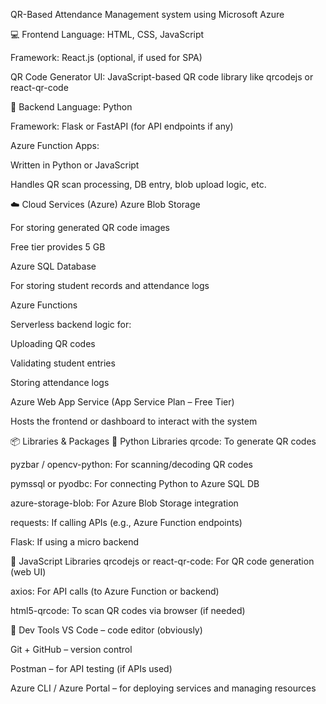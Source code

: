 QR-Based Attendance Management system using Microsoft Azure

💻 Frontend
Language: HTML, CSS, JavaScript

Framework: React.js (optional, if used for SPA)

QR Code Generator UI: JavaScript-based QR code library like qrcodejs or react-qr-code

🧠 Backend
Language: Python

Framework: Flask or FastAPI (for API endpoints if any)

Azure Function Apps:

Written in Python or JavaScript

Handles QR scan processing, DB entry, blob upload logic, etc.

☁️ Cloud Services (Azure)
Azure Blob Storage

For storing generated QR code images

Free tier provides 5 GB

Azure SQL Database

For storing student records and attendance logs

Azure Functions

Serverless backend logic for:

Uploading QR codes

Validating student entries

Storing attendance logs

Azure Web App Service (App Service Plan – Free Tier)

Hosts the frontend or dashboard to interact with the system

📦 Libraries & Packages
🔹 Python Libraries
qrcode: To generate QR codes

pyzbar / opencv-python: For scanning/decoding QR codes

pymssql or pyodbc: For connecting Python to Azure SQL DB

azure-storage-blob: For Azure Blob Storage integration

requests: If calling APIs (e.g., Azure Function endpoints)

Flask: If using a micro backend

🔹 JavaScript Libraries
qrcodejs or react-qr-code: For QR code generation (web UI)

axios: For API calls (to Azure Function or backend)

html5-qrcode: To scan QR codes via browser (if needed)

🔧 Dev Tools
VS Code – code editor (obviously)

Git + GitHub – version control

Postman – for API testing (if APIs used)

Azure CLI / Azure Portal – for deploying services and managing resources

